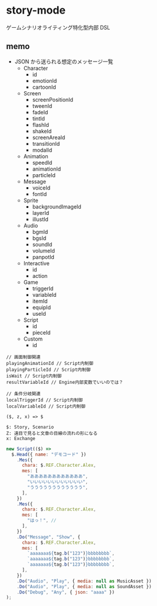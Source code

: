 # story-mode

ゲームシナリオライティング特化型内部 DSL

## memo

- JSON から送られる想定のメッセージ一覧
  - Character
    - id
    - emotionId
    - cartoonId
  - Screen
    - screenPositionId
    - tweenId
    - fadeId
    - tintId
    - flashId
    - shakeId
    - screenAreaId
    - transitionId
    - modalId
  - Animation
    - speedId
    - animationId
    - particleId
  - Message
    - voiceId
    - fontId
  - Sprite
    - backgroundImageId
    - layerId
    - illustId
  - Audio
    - bgmId
    - bgsId
    - soundId
    - volumeId
    - panpotId
  - Interactive
    - id
    - action
  - Game
    - triggerId
    - variableId
    - itemId
    - equipId
    - useId
  - Script
    - id
    - pieceId
  - Custom
    - id

```
// 画面制御関連
playingAnimationId // Script内制御
playingParticleId // Script内制御
isWait // Script内制御
resultVariableId // Engine内部変数でいいのでは？

// 条件分岐関連
localTriggerId // Script内制御
localVariableId // Script内制御
```

```
($, z, x) => $

$: Story, Scenario
Z: 遠目で見ると文章の目線の流れの形になる
x: Exchange
```

```js
new Script(($) =>
  $.Head({ name: "デモコード" })
    .Mes({
      chara: $.REF.Character.Alex,
      mes: [
        "ああああああああああああ",
        "いいいいいいいいいいいい",
        "うううううううううううう",
      ],
    })
    .Mes({
      chara: $.REF.Character.Alex,
      mes: [
        "はっ！", //
      ],
    })
    .Do("Message", "Show", {
      chara: $.REF.Character.Alex,
      mes: [
        `aaaaaaa${tag.b("123")}bbbbbbbb`,
        `aaaaaaa${tag.b("123")}bbbbbbbb`,
        `aaaaaaa${tag.b("123")}bbbbbbbb`,
      ],
    })
    .Do("Audio", "Play", { media: null as MusicAsset })
    .Do("Audio", "Play", { media: null as SoundAsset })
    .Do("Debug", "Any", { json: "aaaa" })
);
```
